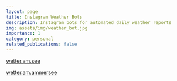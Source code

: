 ```yaml
---
layout: page
title: Instagram Weather Bots
description: Instagram bots for automated daily weather reports
img: assets/img/weather_bot.jpg
importance: 1
category: personal
related_publications: false
---
```


<a href="https://www.instagram.com/wetter.am.see/"><i class="fa-brands fa-instagram"></i> wetter.am.see</a>

<a href="https://www.instagram.com/wetter.am.ammersee/"><i class="fa-brands fa-instagram"></i> wetter.am.ammersee</a>
